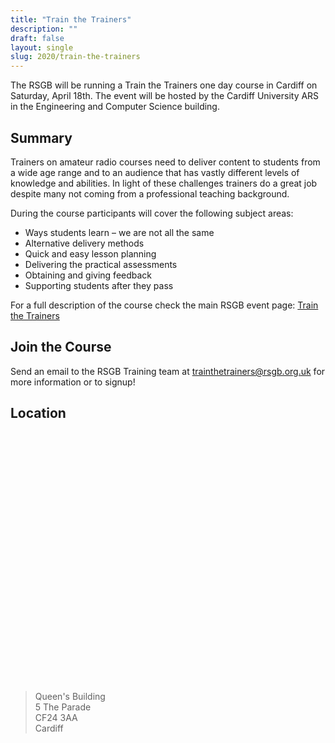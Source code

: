 ```yaml
---
title: "Train the Trainers"
description: ""
draft: false
layout: single
slug: 2020/train-the-trainers
---
```


The RSGB will be running a Train the Trainers one day course in Cardiff on Saturday, April 18th. The event will be hosted by the Cardiff University ARS in the Engineering and Computer Science building.

## Summary

Trainers on amateur radio courses need to deliver content to students from a wide age range and to an audience that has vastly different levels of knowledge and abilities. In light of these challenges trainers do a great job despite many not coming from a professional teaching background.

During the course participants will cover the following subject areas:

* Ways students learn – we are not all the same
* Alternative delivery methods
* Quick and easy lesson planning
* Delivering the practical assessments
* Obtaining and giving feedback
* Supporting students after they pass

For a full description of the course check the main RSGB event page: [Train the Trainers](https://rsgb.org/main/clubs-training/for-trainers/train-trainers-events/)

## Join the Course

Send an email to the RSGB Training team at [trainthetrainers@rsgb.org.uk](mailto:trainthetrainers@rsgb.org.uk) for more information or to signup!

## Location

<link rel="stylesheet" href="https://unpkg.com/leaflet@1.4.0/dist/leaflet.css"
  integrity="sha512-puBpdR0798OZvTTbP4A8Ix/l+A4dHDD0DGqYW6RQ+9jxkRFclaxxQb/SJAWZfWAkuyeQUytO7+7N4QKrDh+drA=="
  crossorigin=""/>

<script src="https://unpkg.com/leaflet@1.4.0/dist/leaflet.js"
  integrity="sha512-QVftwZFqvtRNi0ZyCtsznlKSWOStnDORoefr1enyq5mVL4tmKB3S/EnC3rRJcxCPavG10IcrVGSmPh6Qw5lwrg=="
  crossorigin=""></script>

<div id="mapid" style="height: 400px"></div>

<script>
  var mymap = L.map('mapid').setView([51.4835,-3.1717], 8);
  var marker = L.marker([51.4835,-3.170]).addTo(mymap);
  marker.bindPopup("Cardiff University").openPopup();

  L.tileLayer('https://api.tiles.mapbox.com/v4/{id}/{z}/{x}/{y}.png?access_token={accessToken}', {
    attribution: 'Map data &copy; <a href="https://www.openstreetmap.org/">OpenStreetMap</a> contributors, <a href="https://creativecommons.org/licenses/by-sa/2.0/">CC-BY-SA</a>, Imagery © <a href="https://www.mapbox.com/">Mapbox</a>',
    maxZoom: 18,
    id: 'mapbox.streets',
    accessToken: 'pk.eyJ1IjoiY2FyZGlmZmFycyIsImEiOiJjanFvMGpvZDUwYXNtNDhwc21qZnQ0a21lIn0.d75xS1Kq8ls8pDlnAMB3gg'
  }).addTo(mymap);

</script>

> Queen's Building  
> 5 The Parade  
> CF24 3AA  
> Cardiff

